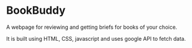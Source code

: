# BookBuddy

A webpage for reviewing and getting briefs for books of your choice.

It is built using HTML, CSS, javascript and uses google API to fetch data.
